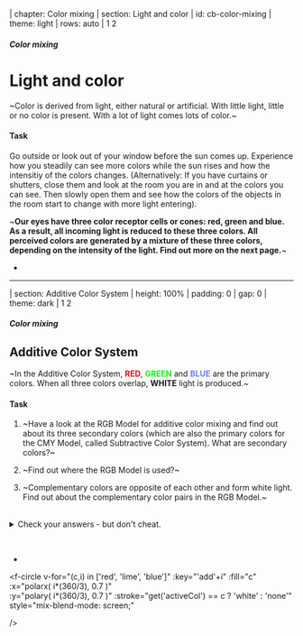 | chapter: Color mixing
| section: Light and color
| id: cb-color-mixing
| theme: light
| rows: auto
| 1 2

<!-- ##### EXPLAIN  -->

##### Color mixing
# Light and color

<!-- <f-hr style="margin:var(--base6) 0" /> -->

~Color is derived from light, either natural or artificial. With little light, little or no color is present. With a lot of light comes lots of color.~

#### Task
Go outside or look out of your window before the sun comes up. Experience how you steadily can see more colors while the sun rises and how the intensitiy of the colors changes.
(Alternatively: If you have curtains or shutters, close them and look at the room you are in and at the colors you can see. Then slowly open them and see how the colors of the objects in the room start to change with more light entering).

~**Our eyes have three color receptor cells or cones: red, green and blue. As a result, all incoming light is reduced to these three colors. All perceived colors are generated by a mixture of these three colors, depending on the intensity of the light. Find out more on the next page.**~

<f-next-button title="Additive Color"  style="margin: var(--base6) 0" />

-

<f-image src="./images/color_blindness_accessibility_20--opt.jpg" style="background-position:50% 50%; min-height: 90vh;" />

<!-- <figure style="width:100%; height:100%; display:flex; justify-content:center; align-items: center; margin: 0;">
  <img src="./images/color_blindness_accessibility_20--opt.jpg" />
</figure> -->

---








| section: Additive Color System
| height: 100%
| padding: 0
| gap: 0
| theme: dark
| 1 2

<section style="padding:var(--content-padding)">

<!-- ##### EXPLAIN  -->
##### Color mixing
# Additive Color System

~In the Additive Color System, **<span style="color:red;" v-on:mouseover="set('activeCol', 'red')">RED</span>**, **<span style="color:lime;" v-on:mouseover="set('activeCol', 'lime')">GREEN</span>** and **<span style="color:hsl(230, 100%, 70%);" v-on:mouseover="set('activeCol', 'blue')">BLUE</span>** are the primary colors. When all three colors overlap, **WHITE** light is produced.~

#### Task

1. ~Have a look at the RGB Model for additive color mixing and find out about its three secondary colors (which are also the primary colors for the CMY Model, called Subtractive Color System). What are secondary colors?~

2. ~Find out where the RGB Model is used?~

3. ~Complementary colors are opposite of each other and form white light. Find out about the complementary color pairs in the RGB Model.~

<br>

<details>
	<summary>Check your answers - but don't cheat.</summary>
 
**Answer key**
 
1. The three secondary colors are: Magenta (mixed through red and blue light), Cyan (mixed through green and blue light) and yellow (mixed through red and green light).

2. Typical RGB input devices are color TV and video cameras, image scanners and digital cameras. Typical RGB output devices are TV sets of various technologies (CRT, LCD, plasma, OLED, quantum dots…), computer and mobile phone displays, video projectors, multicolor LED displays and large screens such as JumboTron. Color printers, on the other hand are not RGB devices, but subtractive color devices (typically CMYK color model).
If you want to find out about the subtractive color model, see this [wikipedia text on the subtractive color model](https://en.wikipedia.org/wiki/Subtractive_color).

3. Green and Magenta, Blue and Yellow, Red and Cyan.

</details>

&nbsp;

<f-next-button title="RGB Task"  />

</section>

-

<div style="background-color:var(--black); height:100vh; position:sticky; top:0;">

<f-scene responsive>
  
  <f-circle 
    v-for="(c,i) in ['red', 'lime', 'blue']" 
    :key="'add'+i"
    :fill="c" 
    :x="polarx( i*(360/3), 0.7 )"  
    :y="polary( i*(360/3), 0.7 )" 
    :stroke="get('activeCol') == c ? 'white' : 'none'"
    style="mix-blend-mode: screen;"
    
  />

</f-scene>

</div>

---






| section: TASK: Mix RGB Colors
| cols: 3fr 2fr
| rows: auto
| padding: 0
| 1 2

<section style="padding:var(--content-padding)">

##### Color mixing
# Mix RGB Colors

&nbsp;

#### Task
~**Now that you know about the RGB color system, look at the two colors. They are both made up in parts of red, green and blue.**~

&nbsp;

1. ~In your mind, try to disassemble them into their three color components (red, green and blue). How much red, green and blue would you need to create these colors? A lot? Only little?~

2. ~Take some notes of your assumptions. Test your ideas on the next page.~

&nbsp;

<f-next-button />

</section>

-

<div style="position:sticky; top:0; height:100vh; width:100%; display: flex; flex-direction:column;">
  <div style="background: rgb( 255 , 0, 255 ); flex: 1 1 50%;"></div>
  <div style="background: rgb( 255 , 201, 53 ); flex: 1 1 50%;"></div>
</div>

---








| rows: auto
| 1 1
| 2 3
| 4 4

<!-- ##### EXPLAIN  -->
##### Color mixing
# Mix RGB Colors

~**Now, check your assumptions by adjusting the RGB controllers so that you receive a color that is as similar as possible to the given example.**~

-

<div>
  <f-scene responsive width="600" height="300">
    <f-box 
      width="6"
      height="12"
      stroke="none"
      x="-2"
      :fill="rgb( get('r1', 0) , get('g1', 0), get('b1', 0) )"
    />
    <f-box 
      width="4"
      height="12"
      x="2"
      stroke="none"
      :fill="rgb( 255 , 0, 255 )"
    />
  </f-scene>
  <f-slider set="r1" from="0" to="255" integer title="R" />
  <f-slider set="g1" from="0" to="255" integer title="G" />
  <f-slider set="b1" from="0" to="255" integer title="B" />
</div>

-

<div>
  <!-- <f-scene width="600" height="300" style="width:100%; height:40vh;"> -->
  <f-scene responsive width="600" height="300">
    <f-box 
      width="6"
      height="12"
      stroke="none"
      x="-2"
      :fill="rgb( get('r2', 0) , get('g2', 0), get('b2', 0) )"
    />
    <f-box 
      width="4"
      height="12"
      x="2"
      stroke="none"
      :fill="rgb( 255 , 201, 53 )"
    />
  </f-scene>
  <f-slider set="r2" from="0" to="255" integer title="R" />
  <f-slider set="g2" from="0" to="255" integer title="G" />
  <f-slider set="b2" from="0" to="255" integer title="B" />
</div>

-

<f-next-button  />
